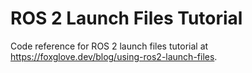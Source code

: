 # ROS 2 Launch Files Tutorial

Code reference for ROS 2 launch files tutorial at https://foxglove.dev/blog/using-ros2-launch-files.
